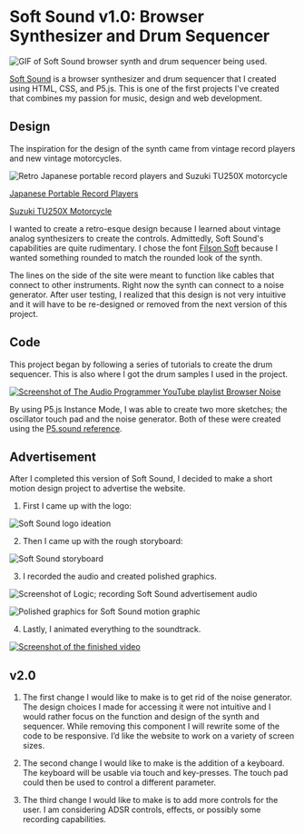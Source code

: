 # Soft Sound v1.0: Browser Synthesizer and Drum Sequencer

![GIF of Soft Sound browser synth and drum sequencer being used.](assets/readme/soft-sound-v1-demo.gif)

[Soft Sound](https://alextownson.github.io/soft-sound/) is a browser synthesizer and drum sequencer that I created using HTML, CSS, and P5.js. This is one of the first projects I've created that combines my passion for music, design and web development. 

## Design 

The inspiration for the design of the synth came from vintage record players and new vintage motorcycles. 

![Retro Japanese portable record players and Suzuki TU250X motorcycle](assets/readme/ATownson_PhaseOne_Page_4.png)

[Japanese Portable Record Players](https://www.spoon-tamago.com/2016/07/21/an-exhibition-of-japanese-portable-record-players/)

[Suzuki TU250X Motorcycle](https://mtrracing.net/Motorcycles-Suzuki-TU250X-2019-Woonsocket-RI-b2c6b4e1-ecee-4cae-b442-a96e00844516)

I wanted to create a retro-esque design because I learned about vintage analog synthesizers to create the controls. Admittedly, Soft Sound's capabilities are quite rudimentary. I chose the font [Filson Soft](https://fonts.adobe.com/fonts/filson) because I wanted something rounded to match the rounded look of the synth.

The lines on the side of the site were meant to function like cables that connect to other instruments. Right now the synth can connect to a noise generator. After user testing, I realized that this design is not very intuitive and it will have to be re-designed or removed from the next version of this project.

## Code

This project began by following a series of tutorials to create the drum sequencer. This is also where I got the drum samples I used in the project. 

[![Screenshot of The Audio Programmer YouTube playlist Browser Noise](assets/readme/tutorial.png)](https://www.youtube.com/watch?v=mmluIbsmvoY&list=PLLgJJsrdwhPywJe2TmMzYNKHdIZ3PASbr&ab_channel=TheAudioProgrammer)

By using P5.js Instance Mode, I was able to create two more sketches; the oscillator touch pad and the noise generator. Both of these were created using the [P5.sound reference](https://p5js.org/reference/#/libraries/p5.sound). 

## Advertisement

After I completed this version of Soft Sound, I decided to make a short motion design project to advertise the website. 

1. First I came up with the logo: 

![Soft Sound logo ideation](assets/readme/ATownson_PhaseOne_Page_5.png)

2. Then I came up with the rough storyboard:

![Soft Sound storyboard](assets/readme/ATownson_PhaseOne_Page_6.png)

3. I recorded the audio and created polished graphics.

![Screenshot of Logic; recording Soft Sound advertisement audio](assets/readme/soft-sound-audio.png)

![Polished graphics for Soft Sound motion graphic](assets/readme/design-board.png)

4. Lastly, I animated everything to the soundtrack.

[![Screenshot of the finished video](assets/readme/soft-sound-preview.gif)](https://vimeo.com/559910995)

## v2.0

1. The first change I would like to make is to get rid of the noise generator. The design choices I made for accessing it were not intuitive and I would rather focus on the function and design of the synth and sequencer. While removing this component I will rewrite some of the code to be responsive. I’d like the website to work on a variety of screen sizes. 

2. The second change I would like to make is the addition of a keyboard. The keyboard will be usable via touch and key-presses. The touch pad could then be used to control a different parameter. 

3. The third change I would like to make is to add more controls for the user. I am considering ADSR controls, effects, or possibly some recording capabilities.
